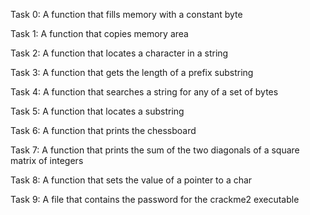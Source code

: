 Task 0: A function that fills memory with a constant byte

Task 1: A function that copies memory area

Task 2: A function that locates a character in a string

Task 3: A function that gets the length of a prefix substring

Task 4: A function that searches a string for any of a set of bytes

Task 5: A function that locates a substring

Task 6: A function that prints the chessboard

Task 7: A function that prints the sum of the two diagonals of a square matrix of integers

Task 8: A function that sets the value of a pointer to a char

Task 9: A file that contains the password for the crackme2 executable

